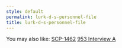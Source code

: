 ```yaml
---
style: default
permalink: lurk-d-s-personnel-file
title: lurk-d-s-personnel-file
---
```

You may also like:
[SCP-1462](http://scp-wiki.net/scp-1462)
[953 Interview A](http://scp-wiki.net/953-interview-a)